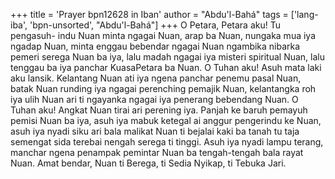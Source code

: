 +++
title = 'Prayer bpn12628 in Iban'
author = "Abdu'l-Bahá"
tags = ['lang-iba', 'bpn-unsorted', "Abdu'l-Bahá"]
+++
O Petara, Petara aku! Tu pengasuh- indu Nuan minta ngagai Nuan, arap ba Nuan, nungaka mua iya ngadap
Nuan,	minta	enggau	bebendar	ngagai	Nuan	ngambika nibarka pemeri serega Nuan ba iya, lalu madah ngagai iya misteri spiritual Nuan, lalu tenggau ba iya panchar KuasaPetara ba Nuan.
O Tuhan aku! Asuh mata laki aku lansik. Kelantang Nuan ati iya ngena panchar penemu pasal Nuan, batak Nuan runding iya ngagai perenching pemajik Nuan, kelantangka roh iya ulih Nuan ari ti ngayanka ngagai iya penerang bebendang Nuan.
O Tuhan aku! Angkat Nuan tirai ari perening iya. Panjah ke baruh pemayuh pemisi Nuan ba iya, asuh iya mabuk ketegal ai anggur pengerindu ke Nuan, asuh iya nyadi siku ari bala malikat Nuan ti bejalai kaki ba tanah tu taja semengat sida terebai nengah serega ti tinggi. Asuh iya nyadi lampu terang, manchar ngena penampak pemintar Nuan ba tengah-tengah bala rayat Nuan.
Amat bendar, Nuan ti Berega, ti Sedia Nyikap, ti Tebuka Jari.
